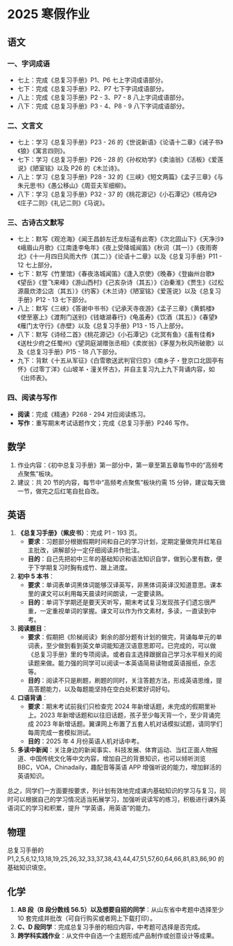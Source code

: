 # 2025 寒假作业

## 语文
### 一、字词成语
- 七上：完成《总复习手册》P1、P6 七上字词成语部分。
- 七下：完成《总复习手册》P2、P7 七下字词成语部分。
- 八上：完成《总复习手册》P2 - 3、P7 - 8 八上字词成语部分。
- 八下：完成《总复习手册》P3 - 4、P8 - 9 八下字词成语部分。

### 二、文言文
- 七上：学习《总复习手册》P23 - 26 的《世说新语》《论语十二章》《诫子书》《狼》《寓言四则》。
- 七下：学习《总复习手册》P26 - 28 的《孙权劝学》《卖油翁》《活板》《爱莲说》《陋室铭》以及 P26 的《木兰诗》。
- 八上：学习《总复习手册》P28 - 32 的《三峡》《短文两篇》《孟子三章》《与朱元思书》《愚公移山》《周亚夫军细柳》。
- 八下：学习《总复习手册》P32 - 37 的《桃花源记》《小石潭记》《核舟记》《庄子二则》《礼记二则》《马说》。

### 三、古诗古文默写
- 七上：默写《观沧海》《闻王昌龄左迁龙标遥有此寄》《次北固山下》《天净沙》《峨眉山月歌》《江南逢李龟年》《夜上受降城闻笛》《秋词（其一）》《夜雨寄北》《十一月四日风雨大作（其二）》《论语十二章》以及《总复习手册》P11 - 12 七上部分。
- 七下：默写《竹里馆》《春夜洛城闻笛》《逢入京使》《晚春》《登幽州台歌》《望岳》《登飞来峰》《游山西村》《己亥杂诗（其五）》《泊秦淮》《贾生》《过松源晨炊漆公店（其五）》《约客》《木兰诗》《陋室铭》《爱莲说》以及《总复习手册》P12 - 13 七下部分。
- 八上：默写《三峡》《答谢中书书》《记承天寺夜游》《孟子三章》《黄鹤楼》《使至塞上》《渡荆门送别》《钱塘湖春行》《龟虽寿》《饮酒（其五）》《春望》《雁门太守行》《赤壁》以及《总复习手册》P13 - 15 八上部分。
- 八下：默写《诗经二首》《桃花源记》《小石潭记》《北冥有鱼》《虽有佳肴》《送杜少府之任蜀州》《望洞庭湖赠张丞相》《卖炭翁》《茅屋为秋风所破歌》以及《总复习手册》P15 - 18 八下部分。
- 九下：背默《十五从军征》《白雪歌送武判官归京》《南乡子・登京口北固亭有怀》《过零丁洋》《山坡羊・潼关怀古》，并自主复习九上九下背诵内容，如《出师表》。

### 四、阅读与写作
- **阅读**：完成《精通》P268 - 294 对应阅读练习。
- **写作**：重写期末考试话题作文；完成《总复习手册》P246 写作。

## 数学
1. 作业内容：《初中总复习手册》第一部分中，第一章至第五章每节中的“高频考点聚焦”板块。
2. 建议：共 20 节的内容，每节中“高频考点聚焦”板块约需 15 分钟，建议每天做一节，做完之后红笔自批自改。

## 英语
1. **《总复习手册》（紫皮书）**：完成 P1 - 193 页。
    - **要求**：习题部分根据假期时间和自己的学习计划，定期定量做完并红笔自主批改，讲解部分一定仔细阅读并作批注。
    - **目的**：自己先把初中三年的基础知识和语法知识自学，做到心里有数，便于下学期复习时胸有成竹、跟上进度。
2. **初中 5 本书**：
    - **要求**：单词表单词黑体词能够汉译英写，非黑体词英译汉知道意思。课本里的课文可以利用每天晨读时间朗读，一定要读熟。
    - **目的**：单词下学期还是要天天听写，期末考试复习发现孩子们遗忘很严重，一定重视单词的掌握。课文可以作为作文素材，多读，一直读到中考。
3. **阅读题目**：
    - **要求**：假期把《阶梯阅读》剩余的部分题有计划的做完，背诵每单元的单词表，至少做到看到英文单词能知道汉语意思即可。已完成的，可以做《总复习手册》里的专项阅读。或者自主选择跟据自己学习水平相关的阅读题来做。能力强的同学可以阅读一本英语简易读物或英语报纸，杂志等。
    - **目的**：阅读不只是刷题，刷题的同时，关注答题方法，形成英语思维，提高答题能力，以及每题能坚持在空白处积累好词好句。
4. **口语背诵**：
    - **要求**：期末考试前我们只检查完 2024 年新增话题，未完成的假期里补上。2023 年新增话题和以往旧话题，孩子至少每天背一个，至少背诵完成 2023 年新增话题。翼课网上布置了五套人机对话模拟试题，请同学们每周完成一套模拟测试。
    - **目的**：2025 年 4 月份英语人机对话中考。
5. **多读中新闻**：关注身边的新闻事实、科技发展、体育运动、当红正面人物报道、中国传统文化等中文内容，增加自己的背景知识，也可以倾听浏览 BBC，VOA，Chinadaily，趣配音等英语 APP 增强听说的能力，增加鲜活的英语知识。

总之，同学们一方面要按要求，列计划有效地完成课内基础知识的学习与复习，同时可以根据自己的学习情况适当拓展学习，加强听说读写的练习，积极进行课外英语词汇的学习和积累，提升 “学英语，用英语”的能力。

## 物理
总复习手册的 P1,2,5,6,12,13,18,19,25,26,32,33,37,38,43,44,47,51,57,60,64,66,81,83,86,90 的基础知识填空。

## 化学
1. **AB 段（B 段分数线 56.5）以及想要自招的同学**：从山东省中考题中选择至少 10 套完成并批改（可自行购买或者网上下载打印）。
2. **C、D 段同学**：完成总复习手册的相应内容，中考题可选择是否完成。
3. **跨学科实践作业**：从文件中自选一个主题形成产品制作或创意设计等成果。
